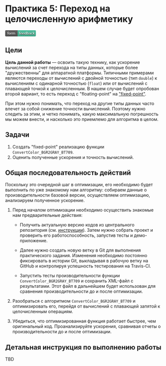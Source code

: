 # Практика 5: Переход на целочисленную арифметику

[![Feedback](feedback.png)][feedback_day5]

## Цели

__Цель данной работы__ — освоить такую технику, как ускорение вычислений за счет
перехода на типы данных, которые более "дружественны" для аппаратной платформы.
Типичными примерами являются переходы от вычислений с двойной точностью (тип
`double`) к вычислениям с одинарной точностью (`float`) или от вычислений с
плавающей точкой к целочисленным. В нашем случае будет опробован второй вариант,
то есть переход c "floating-point" на ["fixed-point"][fixed-point].

При этом нужно понимать, что переход на другие типы данных часто влечет за собой
снижение точности вычислений. Поэтому нужно следить за этим, и четко понимать,
какую максимальную погрешность мы можем внести, и насколько это приемлемо для
алгоритма в целом.

## Задачи

  1. Создать "fixed-point" реализацию функции `ConvertColor_BGR2GRAY_BT709`.
  1. Оценить полученные ускорения и точность вычислений.

## Общая последовательность действий

Поскольку это очередной шаг в оптимизации, его необходимо будет выполнить по уже
знакомому нам алгоритму: собираем данные о производительности базовой версии,
осуществляем оптимизацию, анализируем полученное ускорение.

  1. Перед началом оптимизации необходимо осуществить знакомые нам
     предварительные действия:

     - Получить актуальную версию кодов из центрального репозитория (см.
       [инструкции][git-update]). Затем нужно собрать проект и проверить его
       работоспособность, запустив тесты и демо-приложение.

     - Далее нужно создать новую ветку в Git для выполнения практического
       задания. Изменения необходимо постоянно фиксировать в истории Git,
       выкладывая в рабочую ветку на GitHub и контролируя успешность
       тестирования на Travis-CI.

     - Запустить тесты производительности функции `ConvertColor_BGR2GRAY_BT709`
       и сохранить XML-файл с результатами. Этот файл в дальнейшем будет
       использован для сравнения производительности до и после оптимизации.

  1. Разобраться с алгоритмом `ConvertColor_BGR2GRAY_BT709` и оптимизировать
     его, перейдя от вычислений с плавающей запятой к целочисленным операциям.

  1. Убедиться, что оптимизированная функция работает быстрее, чем оригинальный
     код. Проанализируйте ускорения, сравнивая отчеты о производительности до и
     после оптимизации.

## Детальная инструкция по выполнению работы

TBD

<!-- LINKS -->

[git-update]:      https://github.com/itseez-academy/itseez-ws-2016-practice/blob/master/docs/practice2-profiling-and-benchmarking.md#Получение-актуальной-версии-исходных-файлов
[feedback_day5]: https://docs.google.com/forms/d/1F8nL_jIJQsE4StaTukjlIJ-W93Zfvxyukh0YmltRDzQ/viewform
[fixed-point]:   https://en.wikipedia.org/wiki/Fixed-point_arithmetic
